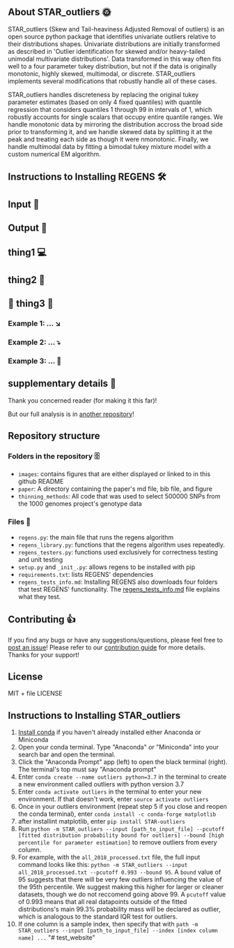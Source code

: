 ## About STAR_outliers :sun_with_face:

STAR_outliers (Skew and Tail-heaviness Adjusted Removal of outliers) is an open source python package that identifies univariate outliers relative to their distributions shapes. Univariate distributions are initially transformed as described in 'Outlier identification for skewed and/or heavy-tailed unimodal multivariate distributions'. Data transformed in this way often fits well to a four parameter tukey distribution, but not if the data is originally monotonic, highly skewed, multimodal, or discrete. STAR_outliers implements several modifications that robustly handle all of these cases.

STAR_outliers handles discreteness by replacing the original tukey parameter estimates (based on only 4 fixed quantiles) with quantile regression that considers quantiles 1 through 99 in intervals of 1, which robustly accounts for single scalars that occupy entire quantile ranges. We handle monotonic data by mirroring the distribution accross the broad side prior to transforming it, and we handle skewed data by splitting it at the peak and treating each side as though it were nmonotonic. Finally, we handle multimodal data by fitting a bimodal tukey mixture model with a custom numerical EM algorithm. 

## Instructions to Installing REGENS :hammer_and_wrench:

## Input :turkey:

## Output :poultry_leg:

## thing1 :computer:

## thing2 :abacus:

## :apple: thing3 :green_apple:

### Example 1: ... :arrow_lower_right:

### Example 2: ... :arrow_heading_down:

### Example 3: ... :twisted_rightwards_arrows:

## supplementary details :european_castle:

Thank you concerned reader (for making it this far)!

But our full analysis is in [another repository](https://github.com/EpistasisLab/regens-analysis)!

## Repository structure

### Folders in the repository :file_cabinet:

  * `images`: contains figures that are either displayed or linked to in this github README
  * `paper`: A directory containing the paper's md file, bib file, and figure
  * `thinning_methods`: All code that was used to select 500000 SNPs from the 1000 genomes project's genotype data

### Files :file_folder:

  * `regens.py`: the main file that runs the regens algorithm
  * `regens_library.py`: functions that the regens algorithm uses repeatedly. 
  * `regens_testers.py`: functions used exclusively for correctness testing and unit testing
  * `setup.py` and `_init_.py`: allows regens to be installed with pip
  * `requirements.txt`: lists REGENS' dependencies
  * `regens_tests_info.md`: Installing REGENS also downloads four folders that test REGENS' functionality. The [regens_tests_info.md](https://github.com/EpistasisLab/regens/blob/main/regens_tests_info.md) file explains what they test.   
  
## Contributing :thumbsup:
If you find any bugs or have any suggestions/questions, please feel free to [post an issue](https://github.com/EpistasisLab/regens/issues/new)! 
Please refer to our [contribution guide](CONTRIBUTING.md) for more details.
Thanks for your support!

## License
MIT + file LICENSE

## Instructions to Installing STAR_outliers

1. [Install conda](https://docs.conda.io/en/latest/miniconda.html) if you haven't already installed either Anaconda or Miniconda
2. Open your conda terminal. Type "Anaconda" or "Miniconda" into your search bar and open the terminal.
3. Click the "Anaconda Prompt" app (left) to open the black terminal (right). The terminal's top must say "Anaconda prompt"
4. Enter ```conda create --name outliers python=3.7``` in the terminal to create a new environment called outliers with python version 3.7
5. Enter ```conda activate outliers``` in the terminal to enter your new environment. If that doesn't work, enter ```source activate outliers```
6. Once in your outliers environment (repeat step 5 if you close and reopen the conda terminal), enter ```conda install -c conda-forge matplotlib```
7. after installint matplotlib, enter ```pip install STAR-outliers```
8. Run ```python -m STAR_outliers --input [path_to_input_file] --pcutoff [fitted distribution probability bound for outliers] --bound [high percentile for parameter estimation]``` to remove outliers from every column.
9. For example, with the ```all_2018_processed.txt``` file, the full input command looks like this: ```python -m STAR_outliers --input all_2018_processed.txt --pcutoff 0.993 --bound 95```. A ```bound``` value of 95 suggests that there will be very few outliers influencing the value of the 95th percentile. We suggest making this higher for larger or cleaner datasets, though we do not reccomend going above 99. A ```pcutoff``` value of 0.993 means that all real datapoints outside of the fitted distributions's main 99.3% probability mass will be declared as outlier, which is analogous to the standard IQR test for outliers. 
10. If one column is a sample index, then specify that with ```path -m STAR_outliers --input [path_to_input_file] --index [index column name] ...```
"# test_website" 
